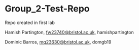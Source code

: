 # Group_2-Test-Repo
Repo created in first lab

Hamish Partington, fw23740@bristol.ac.uk, hamishpartington

Dominic Barros, mq23630@bristol.ac.uk, domgb19
